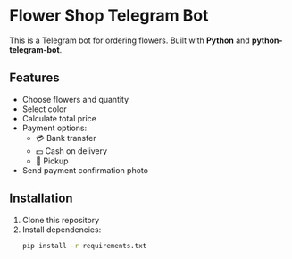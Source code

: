 # Flower Shop Telegram Bot

This is a Telegram bot for ordering flowers. 
Built with **Python** and **python-telegram-bot**.

## Features
- Choose flowers and quantity
- Select color
- Calculate total price
- Payment options:
  - 💳 Bank transfer
  - 💵 Cash on delivery
  - 🏪 Pickup
- Send payment confirmation photo

## Installation
1. Clone this repository
2. Install dependencies:
   ```bash
   pip install -r requirements.txt



